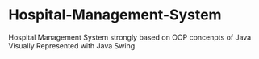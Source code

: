# Hospital-Management-System
Hospital Management System strongly based on OOP concenpts of Java
Visually Represented with Java Swing

